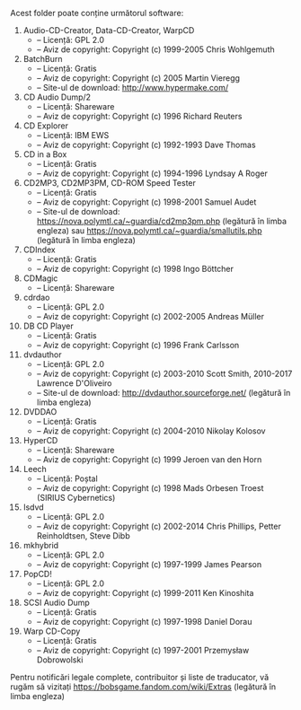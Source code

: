 Acest folder poate conține următorul software:

1. Audio-CD-Creator, Data-CD-Creator, WarpCD
   - – Licență: GPL 2.0
   - – Aviz de copyright: Copyright (c) 1999-2005 Chris Wohlgemuth
2. BatchBurn
   - – Licență: Gratis
   - – Aviz de copyright: Copyright (c) 2005 Martin Vieregg
   - – Site-ul de download: http://www.hypermake.com/
3. CD Audio Dump/2
   - – Licență: Shareware
   - – Aviz de copyright: Copyright (c) 1996 Richard Reuters
4. CD Explorer
   - – Licență: IBM EWS
   - – Aviz de copyright: Copyright (c) 1992-1993 Dave Thomas
5. CD in a Box
   - – Licență: Gratis
   - – Aviz de copyright: Copyright (c) 1994-1996 Lyndsay A Roger
6. CD2MP3, CD2MP3PM, CD-ROM Speed Tester
   - – Licență: Gratis
   - – Aviz de copyright: Copyright (c) 1998-2001 Samuel Audet
   - – Site-ul de download: https://nova.polymtl.ca/~guardia/cd2mp3pm.php (legătură în limba engleza) sau https://nova.polymtl.ca/~guardia/smallutils.php (legătură în limba engleza)
7. CDIndex
   - – Licență: Gratis
   - – Aviz de copyright: Copyright (c) 1998 Ingo Böttcher
8. CDMagic
   - – Licență: Shareware
9. cdrdao
   - – Licență: GPL 2.0
   - – Aviz de copyright: Copyright (c) 2002-2005 Andreas Müller
10. DB CD Player
    - – Licență: Gratis
    - – Aviz de copyright: Copyright (c) 1996 Frank Carlsson
11. dvdauthor
    - – Licență: GPL 2.0
    - – Aviz de copyright: Copyright (c) 2003-2010 Scott Smith, 2010-2017 Lawrence D'Oliveiro
    - – Site-ul de download: http://dvdauthor.sourceforge.net/ (legătură în limba engleza)
12. DVDDAO
    - – Licență: Gratis
    - – Aviz de copyright: Copyright (c) 2004-2010 Nikolay Kolosov
13. HyperCD
    - – Licență: Shareware
    - – Aviz de copyright: Copyright (c) 1999 Jeroen van den Horn
14. Leech
    - – Licență: Poștal
    - – Aviz de copyright: Copyright (c) 1998 Mads Orbesen Troest (SIRIUS Cybernetics)
15. lsdvd
    - – Licență: GPL 2.0
    - – Aviz de copyright: Copyright (c) 2002-2014 Chris Phillips, Petter Reinholdtsen, Steve Dibb
16. mkhybrid 
    - – Licență: GPL 2.0
    - – Aviz de copyright: Copyright (c) 1997-1999 James Pearson
16. PopCD!
    - – Licență: GPL 2.0
    - – Aviz de copyright: Copyright (c) 1999-2011 Ken Kinoshita
17. SCSI Audio Dump
    - – Licență: Gratis
    - – Aviz de copyright: Copyright (c) 1997-1998 Daniel Dorau
18. Warp CD-Copy
    - – Licență: Gratis
    - – Aviz de copyright: Copyright (c) 1997-2001 Przemysław Dobrowolski

Pentru notificări legale complete, contribuitor și liste de traducator, vă rugăm să vizitați https://bobsgame.fandom.com/wiki/Extras (legătură în limba engleza)
